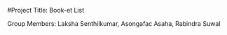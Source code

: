 #Project Title: Book-et List

Group Members: Laksha Senthilkumar, Asongafac Asaha, Rabindra Suwal


